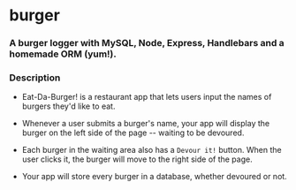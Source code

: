 # burger
### A burger logger with MySQL, Node, Express, Handlebars and a homemade ORM (yum!).

### Description

 - Eat-Da-Burger! is a restaurant app that lets users input the names of burgers they'd like to eat.

 - Whenever a user submits a burger's name, your app will display the burger on the left side of the page -- waiting to be devoured.

 - Each burger in the waiting area also has a `Devour it!` button. When the user clicks it, the burger will move to the right side of the page.

 - Your app will store every burger in a database, whether devoured or not.